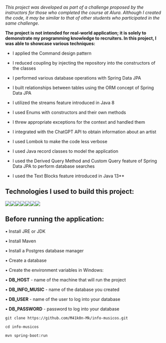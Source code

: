 _This project was developed as part of a challenge proposed by the instructors for those who completed the course at
Alura. Although I created the code, it may be similar to that of other students who participated in the same challenge._

**The project is not intended for real-world application; it is solely to demonstrate my programming knowledge to
recruiters. In this project, I was able to showcase various techniques:**
- I applied the Command design pattern

- I reduced coupling by injecting the repository into the constructors of the classes

- I performed various database operations with Spring Data JPA

-  I built relationships between tables using the ORM concept of Spring Data JPA

-  I utilized the streams feature introduced in Java 8

-  I used Enums with constructors and their own methods

-  I threw appropriate exceptions for the context and handled them

-  I integrated with the ChatGPT API to obtain information about an artist

-  I used Lombok to make the code less verbose

-  I used Java record classes to model the application

-  I used the Derived Query Method and Custom Query feature of Spring Data JPA to perform database searches

-  I used the Text Blocks feature introduced in Java 13**

## Technologies I used to build this project:
[![](https://img.icons8.com/fluency/48/java-coffee-cup-logo.png)](https://www.java.com/en/)[![](https://img.icons8.com/color/48/spring-logo.png)](https://spring.io/)[![](https://img.icons8.com/ios/50/maven-ios.png)](https://maven.apache.org/)[![](https://img.icons8.com/fluency/48/intellij-idea.png)](https://www.jetbrains.com/pt-br/idea/)[![](https://img.icons8.com/color/48/postgreesql.png)](https://www.postgresql.org/)[![](https://img.icons8.com/glyph-neue/50/github.png)](https://github.com/)[![](https://img.icons8.com/ios-filled/50/chatgpt.png)](https://openai.com/index/chatgpt/)

## Before running the application:

• Install JRE or JDK

• Install Maven

• Install a Postgres database manager

• Create a database

• Create the environment variables in Windows:

• **DB_HOST** - name of the machine that will run the project

• **DB_INFO_MUSIC** - name of the database you created

• **DB_USER** - name of the user to log into your database

• **DB_PASSWORD** - password to log into your database

```
git clone https://github.com/M41k0n-Mk/info-musicos.git

cd info-musicos

mvn spring-boot:run
```